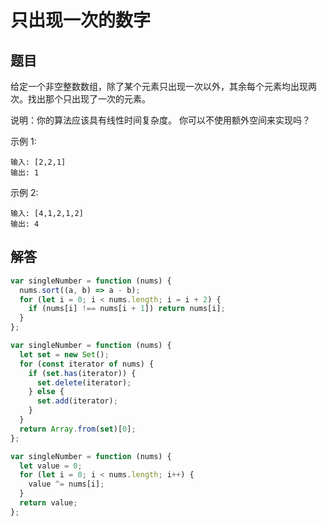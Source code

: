 # 只出现一次的数字

## 题目
给定一个非空整数数组，除了某个元素只出现一次以外，其余每个元素均出现两次。找出那个只出现了一次的元素。

说明：你的算法应该具有线性时间复杂度。 你可以不使用额外空间来实现吗？

示例 1:
```
输入: [2,2,1]
输出: 1
```
示例 2:
```
输入: [4,1,2,1,2]
输出: 4
```

## 解答
```js
var singleNumber = function (nums) {
  nums.sort((a, b) => a - b);
  for (let i = 0; i < nums.length; i = i + 2) {
    if (nums[i] !== nums[i + 1]) return nums[i];
  }
};
```

```js
var singleNumber = function (nums) {
  let set = new Set();
  for (const iterator of nums) {
    if (set.has(iterator)) {
      set.delete(iterator);
    } else {
      set.add(iterator);
    }
  }
  return Array.from(set)[0];
};
```

```js
var singleNumber = function (nums) {
  let value = 0;
  for (let i = 0; i < nums.length; i++) {
    value ^= nums[i];
  }
  return value;
};
```